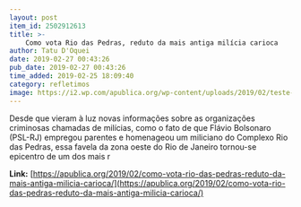 ```yaml
---
layout: post
item_id: 2502912613
title: >-
    Como vota Rio das Pedras, reduto da mais antiga milícia carioca
author: Tatu D'Oquei
date: 2019-02-27 00:43:26
pub_date: 2019-02-27 00:43:26
time_added: 2019-02-25 18:09:40
category: refletimos
image: https://i2.wp.com/apublica.org/wp-content/uploads/2019/02/teste-imagem-urna.jpg?fit=874%2C500&ssl=1
---
```


Desde que vieram à luz novas informações sobre as organizações criminosas chamadas de milícias, como o fato de que Flávio Bolsonaro (PSL-RJ) empregou parentes e homenageou um miliciano do Complexo Rio das Pedras, essa favela da zona oeste do Rio de Janeiro tornou-se epicentro de um dos mais r

**Link:** [https://apublica.org/2019/02/como-vota-rio-das-pedras-reduto-da-mais-antiga-milicia-carioca/](https://apublica.org/2019/02/como-vota-rio-das-pedras-reduto-da-mais-antiga-milicia-carioca/)

